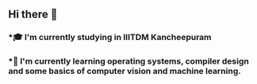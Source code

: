## Hi there 👋
### *🎓 I'm currently studying in IIITDM Kancheepuram
### *🌱 I'm currently learning operating systems, compiler design and some basics of computer vision and machine learning.

<!--
**deshnalovestats/deshnalovestats** is a ✨ _special_ ✨ repository because its `README.md` (this file) appears on your GitHub profile.

Here are some ideas to get you started:

- 🔭 I’m currently working on ...
- 🌱 I’m currently learning ...
- 👯 I’m looking to collaborate on ...
- 🤔 I’m looking for help with ...
- 💬 Ask me about ...
- 📫 How to reach me: ...
- 😄 Pronouns: ...
- ⚡ Fun fact: ...
-->
